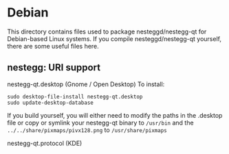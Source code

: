 
Debian
====================
This directory contains files used to package nesteggd/nestegg-qt
for Debian-based Linux systems. If you compile nesteggd/nestegg-qt yourself, there are some useful files here.

## nestegg: URI support ##


nestegg-qt.desktop  (Gnome / Open Desktop)
To install:

	sudo desktop-file-install nestegg-qt.desktop
	sudo update-desktop-database

If you build yourself, you will either need to modify the paths in
the .desktop file or copy or symlink your nestegg-qt binary to `/usr/bin`
and the `../../share/pixmaps/pivx128.png` to `/usr/share/pixmaps`

nestegg-qt.protocol (KDE)

